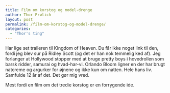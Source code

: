 ```yaml
---
title: Film om korstog og model-drenge
author: Thor Frølich
layout: post
permalink: /film-om-korstog-og-model-drenge/
categories:
  - "Thor's ting"
---
```

Har lige set traileren til Kingdom of Heaven. Du får ikke noget link til den, fordi jeg blev sur på Ridley Scott (og det er han nok temmelig ked af). Jeg forlanger at Hollywood stopper med at bruge pretty boys i hovedrollen som barsk ridder, samurai og hvad-har-vi. Orlando Bloom ligner en der har brugt natcreme og argurker for øjnene og ikke kun om natten. Hele hans liv. Samfulde 12 år af det. Det gør mig vred. 

Mest fordi en film om det tredie korstog er en forrygende ide.